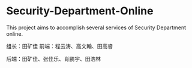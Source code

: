 # Security-Department-Online

This project aims to accomplish several services of Security Department online.

组长：田矿佳
前端：程云涛、高文翰、田高睿


后端：田矿佳、张佳乐、肖鹏宇、田浩林
